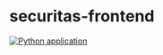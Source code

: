 # securitas-frontend
[![Python application](https://github.com/likhith-uni/securitas-frontend/actions/workflows/python-app.yml/badge.svg)](https://github.com/likhith-uni/securitas-frontend/actions/workflows/python-app.yml)

